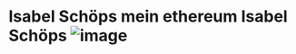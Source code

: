 # Isabel Schöps mein ethereum Isabel Schöps ![image](https://github.com/ethereum/go-ethereum/assets/127110010/250938d4-0741-4eba-86cd-c3d39c47a9d3)
